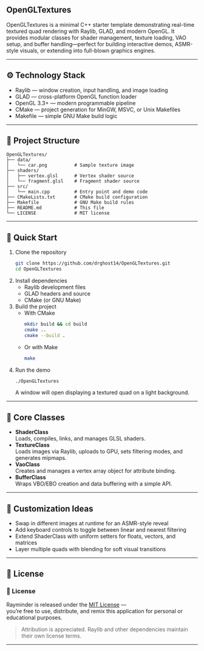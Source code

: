 ## OpenGLTextures

OpenGLTextures is a minimal C++ starter template demonstrating real-time textured quad rendering with Raylib, GLAD, and modern OpenGL. It provides modular classes for shader management, texture loading, VAO setup, and buffer handling—perfect for building interactive demos, ASMR-style visuals, or extending into full-blown graphics engines.

---

## ⚙️ Technology Stack

- Raylib — window creation, input handling, and image loading  
- GLAD — cross-platform OpenGL function loader  
- OpenGL 3.3+ — modern programmable pipeline  
- CMake — project generation for MinGW, MSVC, or Unix Makefiles  
- Makefile — simple GNU Make build logic  

---

## 📁 Project Structure

```text
OpenGLTextures/
├── data/                
│   └── car.png          # Sample texture image  
├── shaders/             
│   ├── vertex.glsl      # Vertex shader source  
│   └── fragment.glsl    # Fragment shader source  
├── src/                 
│   └── main.cpp         # Entry point and demo code  
├── CMakeLists.txt       # CMake build configuration  
├── Makefile             # GNU Make build rules  
├── README.md            # This file  
└── LICENSE              # MIT license  
```

---

## 🚀 Quick Start

1. Clone the repository  
   ```bash
   git clone https://github.com/drghost14/OpenGLTextures.git
   cd OpenGLTextures
   ```
2. Install dependencies  
   - Raylib development files  
   - GLAD headers and source  
   - CMake (or GNU Make)  
3. Build the project  
   - With CMake  
     ```bash
     mkdir build && cd build
     cmake ..
     cmake --build .
     ```  
   - Or with Make  
     ```bash
     make
     ```
4. Run the demo  
   ```bash
   ./OpenGLTextures
   ```
   A window will open displaying a textured quad on a light background.

---

## 🧩 Core Classes

- **ShaderClass**  
  Loads, compiles, links, and manages GLSL shaders.  
- **TextureClass**  
  Loads images via Raylib, uploads to GPU, sets filtering modes, and generates mipmaps.  
- **VaoClass**  
  Creates and manages a vertex array object for attribute binding.  
- **BufferClass**  
  Wraps VBO/EBO creation and data buffering with a simple API.  

---

## 🔧 Customization Ideas

- Swap in different images at runtime for an ASMR-style reveal  
- Add keyboard controls to toggle between linear and nearest filtering  
- Extend ShaderClass with uniform setters for floats, vectors, and matrices  
- Layer multiple quads with blending for soft visual transitions  

---

## 📄 License

### 🔐 License

Rayminder is released under the [MIT License](LICENSE) —  
you’re free to use, distribute, and remix this application for personal or educational purposes.  

> Attribution is appreciated. Raylib and other dependencies maintain their own license terms.

---
